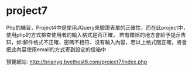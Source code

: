 # project7
Php的練習，Project4中是使用JQuery來驗證表單的正確性，而在此project中，使用php的方式檢查使用者的輸入格式是否正確，
若有錯誤的地方會給予提示告知，如:郵件格式不正確、密碼不相符、沒有輸入內容，若以上格式階正確，將會把此內容使用email的方式寄到設定的信箱中

預覽網站: http://brianyg.byethost6.com/project7/index.php
